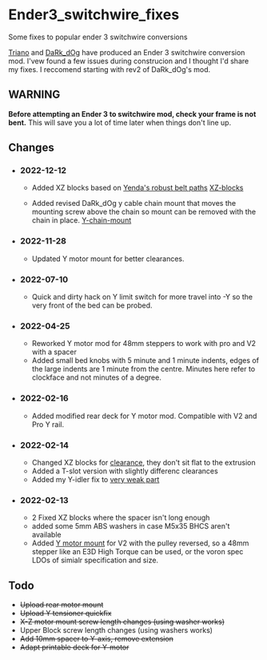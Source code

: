# Ender3_switchwire_fixes
 Some fixes to popular ender 3 switchwire conversions

 [Triano](https://github.com/walttriano/Ender_3Pro_Switchwire) and [DaRk_dOg](https://github.com/boubounokefalos/Ender_SW) have produced an Ender 3 switchwire conversion mod. I'vew found a few issues during construcion and I thought I'd share my fixes. I reccomend starting with rev2 of DaRk_dOg's mod.

 ## WARNING
 **Before attempting an Ender 3 to switchwire mod, check your frame is not bent.** This will save you a lot of time later when things don't line up.

## Changes

- ### 2022-12-12
  - Added XZ blocks based on [Yenda's robust belt paths](https://github.com/VoronDesign/VoronUsers/tree/master/printer_mods/yenda/vsw_more_robust_belt_paths) [XZ-blocks](XZ-blocks/yenda-mod/Screenshot%202022-12-11%20195843.png)
  
  - Added revised DaRk_dOg y cable chain mount that moves the mounting screw above the chain so mount can be removed with the chain in place. [Y-chain-mount](Y-chain-mount/Screenshot%202022-12-11%20195415.png)

- ### 2022-11-28
  - Updated Y motor mount for better clearances. 
  
- ### 2022-07-10
  - Quick and dirty hack on Y limit switch for more travel into -Y so the very front of the bed can be probed.

- ### 2022-04-25
  - Reworked Y motor mod for 48mm steppers to work with pro and V2 with a spacer
  - Added small bed knobs with 5 minute and 1 minute indents, edges of the large indents are 1 minute from the centre. Minutes here refer to clockface and not minutes of a degree.
- ### 2022-02-16
  - Added modified rear deck for Y motor mod. Compatible with V2 and Pro Y rail.
- ### 2022-02-14
  - Changed XZ blocks for [clearance](XZ-blocks/clearance.png), they don't sit flat to the extrusion
  - Added a T-slot version with slightly differenc clearances
  - Added my Y-idler fix to [very weak part](Y-idler/weak-slider.png)
- ### 2022-02-13
  - 2 Fixed XZ blocks where the spacer isn't long enough
  - added some 5mm ABS washers in case M5x35 BHCS aren't available
  - Added [Y motor mount](Y-motor/Y-Axis_2022-Feb-12_03-43-32AM-000_CustomizedView12767374662.jpg) for V2 with the pulley reversed, so a 48mm stepper like an E3D High Torque can be used, or the voron spec LDOs of simialr specification and size. 

## Todo
- ~~Upload rear motor mount~~
- ~~Upload Y tensioner quickfix~~
- ~~X-Z motor mount screw length changes (using washer works)~~
- Upper Block screw length changes (using washers works)
- ~~Add 10mm spacer to Y-axis, remove extension~~
- ~~Adapt printable deck for Y-motor~~